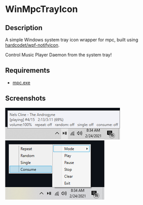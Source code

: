 # WinMpcTrayIcon

## Description
A simple Windows system tray icon wrapper for mpc, built using [hardcodet/wpf-notifyicon](https://github.com/hardcodet/wpf-notifyicon).

Control Music Player Daemon from the system tray!

## Requirements

* [mpc.exe](https://www.musicpd.org/download/mpc/0/)

## Screenshots
![1](https://github.com/clkmsc/WinMpcTrayIcon/blob/master/images/1.png?raw=true)
![2](https://github.com/clkmsc/WinMpcTrayIcon/blob/master/images/2.png?raw=true)
